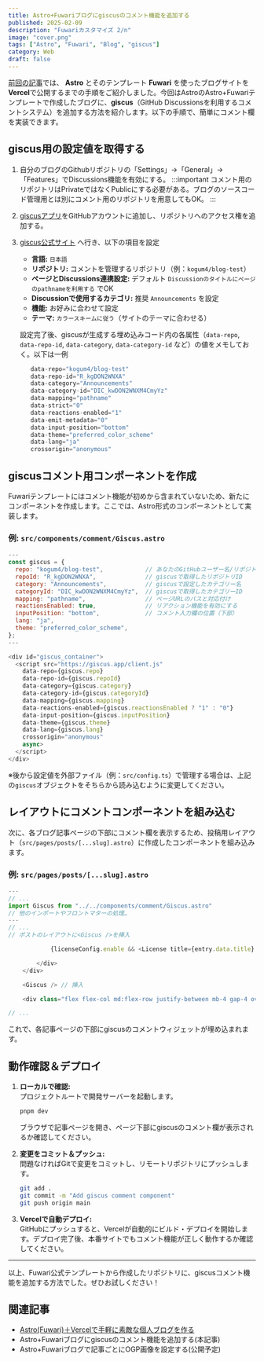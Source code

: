 ```yaml
---
title: Astro+Fuwariブログにgiscusのコメント機能を追加する
published: 2025-02-09
description: "Fuwariカスタマイズ 2/n"
image: "cover.png"
tags: ["Astro", "Fuwari", "Blog", "giscus"]
category: Web
draft: false
---
```


[前回の記事](https://kogum4.com/posts/astro-fuwari-vercel-blog/)では、 **Astro** とそのテンプレート **Fuwari** を使ったブログサイトを **Vercel**で公開するまでの手順をご紹介しました。今回はAstroのAstro+Fuwariテンプレートで作成したブログに、**giscus**（GitHub Discussionsを利用するコメントシステム）を追加する方法を紹介します。以下の手順で、簡単にコメント欄を実装できます。

## giscus用の設定値を取得する

1. 自分のブログのGithubリポジトリの「Settings」→「General」→「Features」でDiscussions機能を有効にする。
  :::important
  コメント用のリポジトリはPrivateではなくPublicにする必要がある。ブログのソースコード管理用とは別にコメント用のリポジトリを用意してもOK。
  :::
2. [giscusアプリ](https://github.com/apps/giscus)をGitHubアカウントに追加し、リポジトリへのアクセス権を追加する。

2. [giscus公式サイト](https://giscus.app/) へ行き、以下の項目を設定
   - **言語:** `日本語`
   - **リポジトリ:** コメントを管理するリポジトリ（例：`kogum4/blog-test`）
   - **ページとDiscussions連携設定:** デフォルト `Discussionのタイトルにページのpathnameを利用する` でOK
   - **Discussionで使用するカテゴリ:** 推奨 `Announcements` を設定
   - **機能:** お好みに合わせて設定
   - **テーマ:** `カラースキームに従う`（サイトのテーマに合わせる）  
   
   設定完了後、giscusが生成する埋め込みコード内の各属性（`data-repo`, `data-repo-id`, `data-category`, `data-category-id` など）の値をメモしておく。以下は一例
   ```javascript
      data-repo="kogum4/blog-test"
      data-repo-id="R_kgDON2WNXA"
      data-category="Announcements"
      data-category-id="DIC_kwDON2WNXM4CmyYz"
      data-mapping="pathname"
      data-strict="0"
      data-reactions-enabled="1"
      data-emit-metadata="0"
      data-input-position="bottom"
      data-theme="preferred_color_scheme"
      data-lang="ja"
      crossorigin="anonymous"
   ```

## giscusコメント用コンポーネントを作成

Fuwariテンプレートにはコメント機能が初めから含まれていないため、新たにコンポーネントを作成します。ここでは、Astro形式のコンポーネントとして実装します。

### 例: `src/components/comment/Giscus.astro`

```javascript
---
const giscus = {
  repo: "kogum4/blog-test",            // あなたのGitHubユーザー名/リポジトリ名
  repoId: "R_kgDON2WNXA",              // giscusで取得したリポジトリID
  category: "Announcements",           // giscusで設定したカテゴリー名
  categoryId: "DIC_kwDON2WNXM4CmyYz",  // giscusで取得したカテゴリーID
  mapping: "pathname",                 // ページURLのパスと対応付け
  reactionsEnabled: true,              // リアクション機能を有効にする
  inputPosition: "bottom",             // コメント入力欄の位置（下部）
  lang: "ja",
  theme: "preferred_color_scheme",
};
---

<div id="giscus_container">
  <script src="https://giscus.app/client.js"
    data-repo={giscus.repo}
    data-repo-id={giscus.repoId}
    data-category={giscus.category}
    data-category-id={giscus.categoryId}
    data-mapping={giscus.mapping}
    data-reactions-enabled={giscus.reactionsEnabled ? "1" : "0"}
    data-input-position={giscus.inputPosition}
    data-theme={giscus.theme}
    data-lang={giscus.lang}
    crossorigin="anonymous"
    async>
  </script>
</div>
```

※後から設定値を外部ファイル（例：`src/config.ts`）で管理する場合は、上記の`giscus`オブジェクトをそちらから読み込むように変更してください。

## レイアウトにコメントコンポーネントを組み込む

次に、各ブログ記事ページの下部にコメント欄を表示するため、投稿用レイアウト（`src/pages/posts/[...slug].astro`）に作成したコンポーネントを組み込みます。

### 例: `src/pages/posts/[...slug].astro`

```javascript
---
// ...
import Giscus from "../../components/comment/Giscus.astro"
// 他のインポートやフロントマターの処理…
---
// ...
// ポストのレイアウトに<Giscus />を挿入

            {licenseConfig.enable && <License title={entry.data.title} slug={entry.slug} pubDate={entry.data.published} class="mb-6 rounded-xl license-container onload-animation"></License>}

        </div>
    </div>

    <Giscus /> // 挿入

    <div class="flex flex-col md:flex-row justify-between mb-4 gap-4 overflow-hidden w-full">

// ...
```

これで、各記事ページの下部にgiscusのコメントウィジェットが埋め込まれます。

## 動作確認＆デプロイ

1. **ローカルで確認:**  
   プロジェクトルートで開発サーバーを起動します。
   ```bash
   pnpm dev
   ```
   ブラウザで記事ページを開き、ページ下部にgiscusのコメント欄が表示されるか確認してください。

2. **変更をコミット＆プッシュ:**  
   問題なければGitで変更をコミットし、リモートリポジトリにプッシュします。
   ```bash
   git add .
   git commit -m "Add giscus comment component"
   git push origin main
   ```

3. **Vercelで自動デプロイ:**  
   GitHubにプッシュすると、Vercelが自動的にビルド・デプロイを開始します。デプロイ完了後、本番サイトでもコメント機能が正しく動作するか確認してください。

---

以上、Fuwari公式テンプレートから作成したリポジトリに、giscusコメント機能を追加する方法でした。ぜひお試しください！

## 関連記事
- [Astro(Fuwari)＋Vercelで手軽に素敵な個人ブログを作る](https://kogum4.com/posts/astro-fuwari-vercel-blog/)
- Astro+Fuwariブログにgiscusのコメント機能を追加する(本記事)
- Astro+Fuwariブログで記事ごとにOGP画像を設定する(公開予定)
